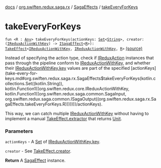 [docs](../../index.md) / [org.swiften.redux.saga.rx](../index.md) / [SagaEffects](index.md) / [takeEveryForKeys](./take-every-for-keys.md)

# takeEveryForKeys

`fun <R : `[`Any`](https://kotlinlang.org/api/latest/jvm/stdlib/kotlin/-any/index.html)`> takeEveryForKeys(actionKeys: `[`Set`](https://kotlinlang.org/api/latest/jvm/stdlib/kotlin.collections/-set/index.html)`<`[`String`](https://kotlinlang.org/api/latest/jvm/stdlib/kotlin/-string/index.html)`>, creator: (`[`IReduxActionWithKey`](../../org.swiften.redux.core/-i-redux-action-with-key/index.md)`) -> `[`ISagaEffect`](../../org.swiften.redux.saga.common/-i-saga-effect.md)`<`[`R`](take-every-for-keys.md#R)`>): `[`TakeEffect`](../../org.swiften.redux.saga.common/-take-effect/index.md)`<`[`IReduxActionWithKey`](../../org.swiften.redux.core/-i-redux-action-with-key/index.md)`, `[`IReduxActionWithKey`](../../org.swiften.redux.core/-i-redux-action-with-key/index.md)`, `[`R`](take-every-for-keys.md#R)`>` [(source)](https://github.com/protoman92/KotlinRedux/tree/master/common/common-rx-saga/src/main/kotlin/org/swiften/redux/saga/rx/SagaEffects.kt#L172)

Instead of specifying the action type, check if [IReduxAction](../../org.swiften.redux.core/-i-redux-action.md) instances that pass through
the pipeline conform to [IReduxActionWithKey](../../org.swiften.redux.core/-i-redux-action-with-key/index.md), and whether their [IReduxActionWithKey.key](../../org.swiften.redux.core/-i-redux-action-with-key/key.md)
values are part of the specified [actionKeys](take-every-for-keys.md#org.swiften.redux.saga.rx.SagaEffects$takeEveryForKeys(kotlin.collections.Set((kotlin.String)), kotlin.Function1((org.swiften.redux.core.IReduxActionWithKey, kotlin.Function1((org.swiften.redux.saga.common.SagaInput, org.swiften.redux.saga.common.ISagaOutput((org.swiften.redux.saga.rx.SagaEffects.takeEveryForKeys.R)))))))/actionKeys).

This way, we can catch multiple [IReduxActionWithKey](../../org.swiften.redux.core/-i-redux-action-with-key/index.md) without having to implement a manual
[TakeEffect.extractor](../../org.swiften.redux.saga.common/-take-effect/extractor.md) that returns [Unit](https://kotlinlang.org/api/latest/jvm/stdlib/kotlin/-unit/index.html).

### Parameters

`actionKeys` - A [Set](https://kotlinlang.org/api/latest/jvm/stdlib/kotlin.collections/-set/index.html) of [IReduxActionWithKey.key](../../org.swiften.redux.core/-i-redux-action-with-key/key.md).

`creator` - See [TakeEffect.creator](../../org.swiften.redux.saga.common/-take-effect/creator.md).

**Return**
A [SagaEffect](../../org.swiften.redux.saga.common/-saga-effect/index.md) instance.

